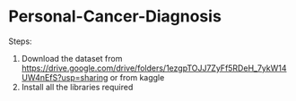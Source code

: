 # Personal-Cancer-Diagnosis
Steps:
1. Download the dataset from https://drive.google.com/drive/folders/1ezgpTOJJ7ZyFf5RDeH_7ykW14UW4nEfS?usp=sharing or from kaggle 
2. Install all the libraries required
